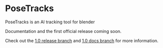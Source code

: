 # PoseTracks

PoseTracks is an AI tracking tool for blender

Documentation and the first official release coming soon.

Check out the [1.0 release branch](https://github.com/YaannSloot/posetracks/tree/release-v1.0-beta)
and [1.0 docs branch](https://github.com/YaannSloot/posetracks/tree/docs-v1.0-beta) for more information.

